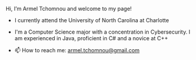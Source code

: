 Hi, I’m Armel Tchomnou and welcome to my page!

 - I currently attend the University of North Carolina at Charlotte 

 - I'm a Computer Science major with a concentration in Cybersecurity. I am experienced in Java, proficient in C# and a novice at C++
 
 - 📫 How to reach me: armel.tchomnou@gmail.com
